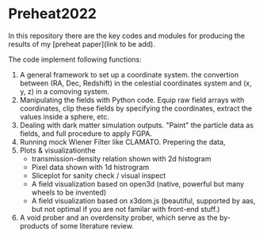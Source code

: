 # Preheat2022

In this repository there are the key codes and modules for producing the results of my [preheat paper](link to be add).

The code implement following functions:

1. A general framework to set up a coordinate system. the convertion between (RA, Dec, Redshift) in the celestial coordinates system and (x, y, z) in a comoving system.
2. Manipulating the fields with Python code. Equip raw field arrays with coordinates, clip these fields by specifying the coordinates, extract the values inside a sphere, etc.
3. Dealing with dark matter simulation outputs. "Paint" the particle data as fields, and full procedure to apply FGPA.
4. Running mock Wiener Filter like CLAMATO. Prepering the data,
5. Plots & visualizationthe
   - transmission-density relation shown with 2d histogram
   - Pixel data shown with 1d histrogram
   - Sliceplot for sanity check / visual inspect
   - A field visualization based on open3d (native, powerful but many wheels to be invented)
   - A field visualization based on x3dom.js (beautiful, supported by aas, but not optimal if you are not familar with front-end stuff.)
6. A void prober and an overdensity prober, which serve as the by-products of some literature review.
